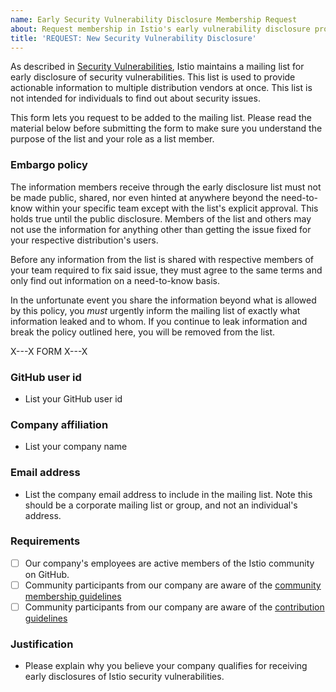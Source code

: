 ```yaml
---
name: Early Security Vulnerability Disclosure Membership Request
about: Request membership in Istio's early vulnerability disclosure program.
title: 'REQUEST: New Security Vulnerability Disclosure'
---
```


As described in [Security Vulnerabilities](/about/security-vulnerabilities/), Istio maintains a mailing
list for early disclosure of security vulnerabilities.
This list is used to provide actionable information to multiple distribution
vendors at once. This list is not intended for individuals to find out about
security issues.

This form lets you request to be added to the mailing list.
Please read the material below before submitting the form to make sure
you understand the purpose of the list and your role as a list member.

### Embargo policy

The information members receive through the early disclosure list must not be
made public, shared, nor even hinted at anywhere beyond the need-to-know within
your specific team except with the list's explicit approval. This holds
true until the public disclosure.
Members of the list and others may not use the information for anything other
than getting the issue fixed for your respective distribution's users.

Before any information from the list is shared with respective members of your
team required to fix said issue, they must agree to the same terms and only
find out information on a need-to-know basis.

In the unfortunate event you share the information beyond what is allowed by
this policy, you _must_ urgently inform the mailing list
of exactly what information
leaked and to whom. If you continue to leak information and break the policy outlined here, you
will be removed from the list.

X---X FORM X---X

### GitHub user id
- List your GitHub user id

### Company affiliation
- List your company name

### Email address
- List the company email address to include in the mailing list. Note this should be a corporate
mailing list or group, and not an individual's address.

### Requirements
- [ ] Our company's employees are active members of the Istio community on GitHub.
- [ ] Community participants from our company are aware of the [community membership guidelines](https://github.com/istio/community/blob/master/ROLES.md#member)
- [ ] Community participants from our company are aware of the [contribution guidelines](https://github.com/istio/community/blob/master/CONTRIBUTING.md)

### Justification
- Please explain why you believe your company qualifies for receiving early disclosures of
Istio security vulnerabilities.
